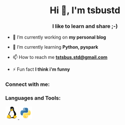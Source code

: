 <h1 align="center">Hi 👋, I'm tsbustd</h1>
<h3 align="center">I like to learn and share ;-)</h3>

- 🔭 I’m currently working on **my personal blog**

- 🌱 I’m currently learning **Python, pyspark**

- 📫 How to reach me **tstsbus.std@gmail.com**

- ⚡ Fun fact **I think i'm funny**

<h3 align="left">Connect with me:</h3>
<p align="left">
</p>

<h3 align="left">Languages and Tools:</h3>
<p align="left"> <a href="https://www.linux.org/" target="_blank" rel="noreferrer"> <img src="https://raw.githubusercontent.com/devicons/devicon/master/icons/linux/linux-original.svg" alt="linux" width="40" height="40"/> </a> <a href="https://www.python.org" target="_blank" rel="noreferrer"> <img src="https://raw.githubusercontent.com/devicons/devicon/master/icons/python/python-original.svg" alt="python" width="40" height="40"/> </a> </p>

